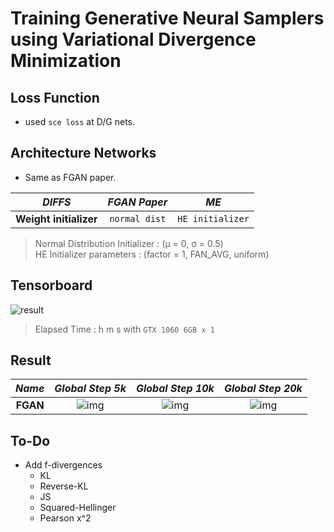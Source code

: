# Training Generative Neural Samplers using Variational Divergence Minimization

## Loss Function

* used ``sce loss`` at D/G nets.

## Architecture Networks

* Same as FGAN paper.

*DIFFS* | *FGAN Paper* | *ME*  |
 :---:  |     :---:      | :---: |
 **Weight initializer** | ``normal dist`` | ``HE initializer`` |

> Normal Distribution Initializer : (µ = 0, σ = 0.5) <br/>
> HE Initializer parameters       : (factor = 1, FAN_AVG, uniform)

## Tensorboard

![result](./fgan_tb.png)

> Elapsed Time : h m s with ``GTX 1060 6GB x 1``

## Result

*Name* | *Global Step 5k* | *Global Step 10k* | *Global Step 20k*
:---: | :---: | :---: | :---:
**FGAN**      | ![img](./gen_img/train_8000.png) | ![img](./gen_img/train_16000.png) | ![img](./gen_img/train_32000.png)

## To-Do
* Add f-divergences
  * KL
  * Reverse-KL
  * JS
  * Squared-Hellinger
  * Pearson x^2